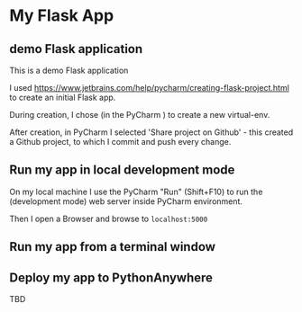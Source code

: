 # My Flask App

## demo Flask application
This is a demo Flask application

I used https://www.jetbrains.com/help/pycharm/creating-flask-project.html to create an initial Flask app.

During creation, I chose (in the PyCharm ) to create a new virtual-env.

After creation, in PyCharm I selected 'Share project on Github' - this created a Github project, to which I commit and push every change.

## Run my app in local development mode
On my local machine I use the PyCharm "Run" (Shift+F10) to run the (development mode) web server inside PyCharm environment.

Then I open a Browser and browse to `localhost:5000` 

## Run my app from a terminal window


## Deploy my app to PythonAnywhere

TBD
